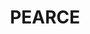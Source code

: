 ---
lastmod: '2025-04-06T06:05:20+00:00'
latitude: -35.369991
layout: suburb
longitude: 149.094831
postcode: '2607'
state: ACT
title: PEARCE
url: /act/pearce/
---
